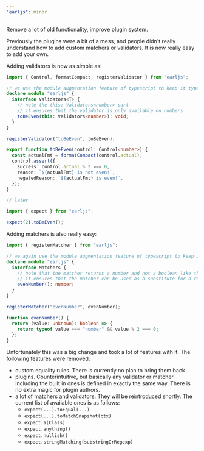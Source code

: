 ```yaml
---
"earljs": minor
---
```


Remove a lot of old functionality, improve plugin system.

Previously the plugins were a bit of a mess, and people didn't really understand
how to add custom matchers or validators. It is now really easy to add your own.

Adding validators is now as simple as:

```ts
import { Control, formatCompact, registerValidator } from "earljs";

// we use the module augmentation feature of typescript to keep it type safe
declare module "earljs" {
  interface Validators<T> {
    // note the this: Validators<number> part
    // it ensures that the validator is only available on numbers
    toBeEven(this: Validators<number>): void;
  }
}

registerValidator("toBeEven", toBeEven);

export function toBeEven(control: Control<number>) {
  const actualFmt = formatCompact(control.actual);
  control.assert({
    success: control.actual % 2 === 0,
    reason: `${actualFmt} is not even!`,
    negatedReason: `${actualFmt} is even!`,
  });
}

// later

import { expect } from "earljs";

expect(2).toBeEven();
```

Adding matchers is also really easy:

```ts
import { registerMatcher } from "earljs";

// we again use the module augmentation feature of typescript to keep it type safe
declare module "earljs" {
  interface Matchers {
    // note that the matcher returns a number and not a boolean like the implementation
    // it ensures that the matcher can be used as a substitute for a real number in .toEqual()
    evenNumber(): number;
  }
}

registerMatcher("evenNumber", evenNumber);

function evenNumber() {
  return (value: unknown): boolean => {
    return typeof value === "number" && value % 2 === 0;
  };
}
```

Unfortunately this was a big change and took a lot of features with it. The following features were removed:

- custom equality rules. There is currently no plan to bring them back
- plugins. Counterintuitive, but basically any validator or matcher including the built in ones is defined in exactly the same way. There is no extra magic for plugin authors.
- a lot of matchers and validators. They will be reintroduced shortly. The current list of available ones is as follows:
  - `expect(...).toEqual(...)`
  - `expect(...).toMatchSnapshot(ctx)`
  - `expect.a(Class)`
  - `expect.anything()`
  - `expect.nullish()`
  - `expect.stringMatching(substringOrRegexp)`
